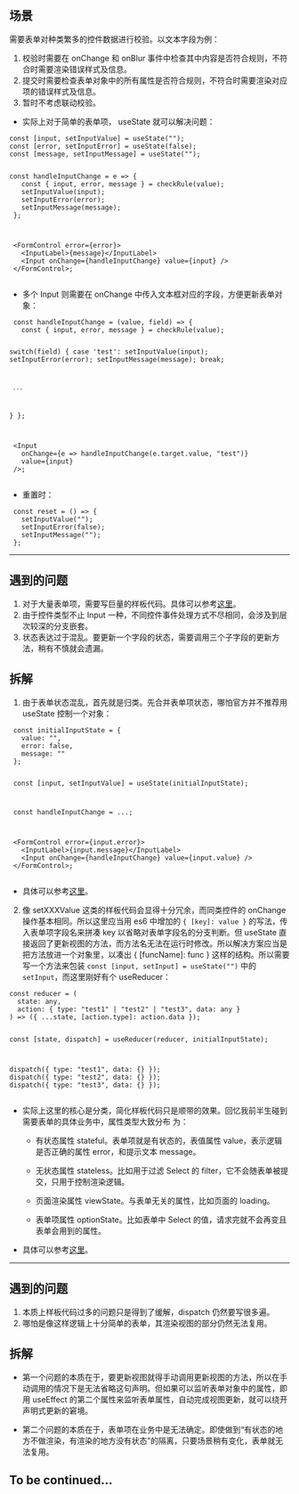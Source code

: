 <h2 id="场景">场景</h2>
<p>需要表单对种类繁多的控件数据进行校验。以文本字段为例：</p>
<ol>
<li>校验时需要在 onChange 和 onBlur 事件中检查其中内容是否符合规则，不符合时需要渲染错误样式及信息。</li>
<li>提交时需要检查表单对象中的所有属性是否符合规则，不符合时需要渲染对应项的错误样式及信息。</li>
<li>暂时不考虑联动校验。</li>
</ol>
<ul>
<li>实际上对于简单的表单项， useState 就可以解决问题：</li>
</ul>
<pre><code class="language-jsx">const [input, setInputValue] = useState(&quot;&quot;);
const [error, setInputError] = useState(false);
const [message, setInputMessage] = useState(&quot;&quot;);

<p>const handleInputChange = e =&gt; {
   const { input, error, message } = checkRule(value);
   setInputValue(input);
   setInputError(error);
   setInputMessage(message);
 };</p>
<p> &lt;FormControl error={error}&gt;
   &lt;InputLabel&gt;{message}&lt;/InputLabel&gt;
   &lt;Input onChange={handleInputChange} value={input} /&gt;
 &lt;/FormControl&gt;;
</code></pre></p>
<ul>
<li>多个 Input 则需要在 onChange 中传入文本框对应的字段，方便更新表单对象：</li>
</ul>
<pre><code class="language-jsx"> const handleInputChange = (value, field) =&gt; {
   const { input, error, message } = checkRule(value);
 
   switch(field) {
     case &#39;test&#39;:
       setInputValue(input);
       setInputError(error);
       setInputMessage(message);
     break;
 
     ...
   }
 };

<p> &lt;Input
   onChange={e =&gt; handleInputChange(e.target.value, &quot;test&quot;)}
   value={input}
 /&gt;;
</code></pre></p>
<ul>
<li>重置时：</li>
</ul>
<pre><code class="language-jsx"> const reset = () =&gt; {
   setInputValue(&quot;&quot;);
   setInputError(false);
   setInputMessage(&quot;&quot;);
 };
</code></pre>
<hr>
<h2 id="遇到的问题">遇到的问题</h2>
<ol>
<li>对于大量表单项，需要写巨量的样板代码。具体可以参考<a href="https://github.com/orzyyyy/memo/blob/dc0b379773fdc395ac8db5cb8374f3444300fad4/src/controller/StockAndShipmentDataController.tsx#L18">这里</a>。</li>
<li>由于控件类型不止 Input 一种，不同控件事件处理方式不尽相同，会涉及到层次较深的分支嵌套。</li>
<li>状态表达过于混乱。要更新一个字段的状态，需要调用三个子字段的更新方法，稍有不慎就会遗漏。</li>
</ol>
<h2 id="拆解">拆解</h2>
<ol>
<li>由于表单状态混乱，首先就是归类。先合并表单项状态，哪怕官方并不推荐用 useState 控制一个对象：</li>
</ol>
<pre><code class="language-jsx"> const initialInputState = {
   value: &quot;&quot;,
   error: false,
   message: &quot;&quot;
 };

<p> const [input, setInputValue] = useState(initialInputState);</p>
<p> const handleInputChange = ...;</p>
<p> &lt;FormControl error={input.error}&gt;
   &lt;InputLabel&gt;{input.message}&lt;/InputLabel&gt;
   &lt;Input onChange={handleInputChange} value={input.value} /&gt;
 &lt;/FormControl&gt;;
</code></pre></p>
<ul>
<li>具体可以参考<a href="https://github.com/orzyyyy/memo/blob/3ddc9e98ed5f954573cfbbcd15d75e1ba1976957/src/controller/StockAndShipmentDataController.tsx#L34">这里</a>。</li>
</ul>
<ol start="2">
<li>像 setXXXValue 这类的样板代码会显得十分冗余，而同类控件的 onChange 操作基本相同。所以这里应当用 es6 中增加的 <code>{ [key]: value }</code> 的写法，传入表单项字段名来拼凑 key 以省略对表单字段名的分支判断。但 useState 直接返回了更新视图的方法，而方法名无法在运行时修改。所以解决方案应当是把方法放进一个对象里，以凑出 { [funcName]: func } 这样的结构。所以需要写一个方法来包装 <code>const [input, setInput] = useState(&quot;&quot;)</code> 中的 <code>setInput</code>，而这里刚好有个 useReducer：</li>
</ol>
<pre><code class="language-jsx">const reducer = (
  state: any,
  action: { type: &quot;test1&quot; | &quot;test2&quot; | &quot;test3&quot;, data: any }
) =&gt; ({ ...state, [action.type]: action.data });

<p>const [state, dispatch] = useReducer(reducer, initialInputState);</p>
<p>dispatch({ type: &quot;test1&quot;, data: {} });
dispatch({ type: &quot;test2&quot;, data: {} });
dispatch({ type: &quot;test3&quot;, data: {} });
</code></pre></p>
<ul>
<li><p>实际上这里的核心是分类，简化样板代码只是顺带的效果。回忆我前半生碰到需要表单的具体业务中，属性类型大致分布 为：</p>
<ul>
<li><p>有状态属性 stateful。表单项就是有状态的，表值属性 value，表示逻辑是否正确的属性 error，和提示文本 message。</p>
</li>
<li><p>无状态属性 stateless。比如用于过滤 Select 的 filter，它不会随表单被提交，只用于控制渲染逻辑。</p>
</li>
<li><p>页面渲染属性 viewState。与表单无关的属性，比如页面的 loading。</p>
</li>
<li><p>表单项属性 optionState。比如表单中 Select 的值，请求完就不会再变且表单会用到的属性。</p>
</li>
</ul>
</li>
<li><p>具体可以参考<a href="https://github.com/orzyyyy/memo/blob/841568f68dd36f523c4b97525b7a71e5f6133bf1/src/controller/StockAndShipmentDataController.tsx#L239">这里</a>。</p>
</li>
</ul>
<hr>
<h2 id="遇到的问题-1">遇到的问题</h2>
<ol>
<li>本质上样板代码过多的问题只是得到了缓解，dispatch 仍然要写很多遍。</li>
<li>哪怕是像这样逻辑上十分简单的表单，其渲染视图的部分仍然无法复用。</li>
</ol>
<h2 id="拆解-1">拆解</h2>
<ul>
<li><p>第一个问题的本质在于，要更新视图就得手动调用更新视图的方法，所以在手动调用的情况下是无法省略这句声明。但如果可以监听表单对象中的属性，即用 useEffect 的第二个属性来监听表单属性，自动完成视图更新，就可以绕开声明式更新的窘境。</p>
</li>
<li><p>第二个问题的本质在于，表单项在业务中是无法确定。即使做到“有状态的地方不做渲染，有渲染的地方没有状态”的隔离，只要场景稍有变化，表单就无法复用。</p>
</li>
</ul>
<h2 id="to-be-continued">To be continued...</h2>
